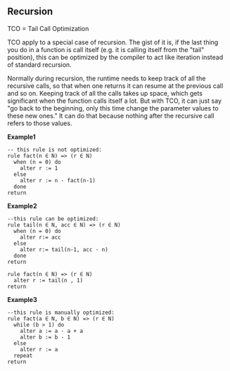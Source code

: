 ## Recursion

TCO = Tail Call Optimization

TCO apply to a special case of recursion. The gist of it is, if the last thing you do in a function is call itself (e.g. it is calling itself from the "tail" position), this can be optimized by the compiler to act like iteration instead of standard recursion.

Normally during recursion, the runtime needs to keep track of all the recursive calls, so that when one returns it can resume at the previous call and so on. Keeping track of all the calls takes up space, which gets significant when the function calls itself a lot. But with TCO, it can just say "go back to the beginning, only this time change the parameter values to these new ones." It can do that because nothing after the recursive call refers to those values.


**Example1** 
```
-- this rule is not optimized:
rule fact(n ∈ N) => (r ∈ N)
  when (n = 0) do
    alter r := 1
  else  
    alter r := n · fact(n-1)
  done  
return
``` 

**Example2**
```
--this rule can be optimized:
rule tail(n ∈ N, acc ∈ N) => (r ∈ N)
  when (n = 0) do
    alter r:= acc
  else
    alter r:= tail(n-1, acc · n)
  done 
return

rule fact(n ∈ N) => (r ∈ N)
  alter r := tail(n , 1)
return  
```  

**Example3**
```
--this rule is manually optimized:
rule fact(a ∈ N, b ∈ N) => (r ∈ N)
  while (b > 1) do
    alter a := a · a + a
    alter b := b - 1  
  else
    alter r := a 
  repeat
return
```  